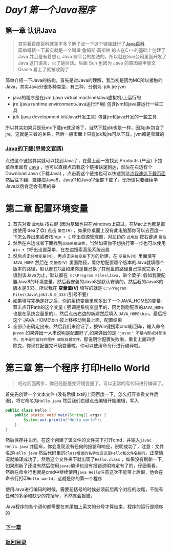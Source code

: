 # ***Day1 第一个Java程序***

## 第一章 认识Java

> 其实看百度百科就差不多了解了点一下这个链接就行了[Java百科](https://baike.baidu.com/item/Java/85979)  
> 简单概括一下其实就是一个叫做 詹姆斯·高斯林 的人在C++的基础上创建了 Java 并且是有着想让 Java 跨平台的想法的，所以就在Sun公司里面开发了
> Java 这门语言，火了是后话。后面 Sun 也因为 Java 的原因被甲骨文 Oracle 看上了就被收购了

简单介绍一下Java的结构，首先是对Java的理解，我当初是因为MC所以接触的Java，其实Java分很多种类型，有三种，分别为: jdk jre jvm

* java的程序是在jvm (java virtual machine/Java虚拟机)上运行的
* jre (java runtime environment/Java运行环境) 包含jvm和java要运行一些工具
* jdk (java development kit/Java开发工具) 包含jre和java开发的一些工具

所以其实如果只是玩mc下载jre就足够了，当然下载jdk也是一样，因为jdk包含了jre，这就是三者的关系，然后一般市面上只有jdk和jre可以下载。jvm都是雪藏的

### [Java的下载(甲骨文官网)](https://www.oracle.com)

点进这个链接其实就可以找到Java了，在最上面一览找到 Products (产品) 下拉菜单里面有 [Java](https://www.oracle.com/java/)
，也可以直接点击我这个链接快速到达，然后在右边有个 Download Java (下载Java)
，点击我这个链接也可以快速到达[点我速达下载页面](https://www.oracle.com/java/technologies/downloads/)  
然后往下翻，直接把Java8，Java11和Java17全部下载了。无所谓只要继续学Java以后肯定会有用的😁

# 第二章 配置环境变量

1. 首先对着 `此电脑` 按右键 (因为基础也只在windows上搞过，在Mac上也都是直接使用idea了😋) 点击 `属性(R)`
   ，如果你桌面上没有此电脑那你可以去百度一下怎么弄出来或者按
   `Win + E` 呼出资源管理器，对左边的 `此电脑` 按右键点 `属性`
2. 然后在右边或者下面找到`高级系统设置`，当然如果你不想执行第一步也可以使用`Win + I`呼出设置菜单，在左边搜索高级系统设置
3. 然后点击`环境变量(N)`，再点击`系统变量`下方的新建，在 `变量名(N)` 里面填写 `JAVA_HOME` 然后在 `变量值(V)`
   里面路径，看你想配置哪个版本的Java就填哪个版本的路径，默认都在C盘如果你是自己换了其他盘的路径自己换就完事了，填到该Java为止，默认都在`
   C:\Program Files\Java`，举个栗子: 假如我要配置Java8的环境变量，然后我安装的Java8是默认安装的，然后我的Java8的版本是333，所以我在
   **变量值(V)** 填写的就是 `C:\Program Files\Java\jdk1.8.0_333` (引号不要)
4. 如果填写完确定好之后，你的系统变量里就多出了一个JAVA_HOME的变量，双击点开Path的这个变量 (
   强调是系统变量里的，因为刚刚配置的`JAVA_HOME`也是在系统变量里的)，然后点击右边的新建然后填入 `JAVA_HOME\bin`，最后把这个
   JAVA_HOME\bin 按上移移动到最上面，配置结束
5. 全部点击确定出来，然后我们来验证了，按Win键搜索cmd敲回车，输入命令 javac
   如果弹出一大串说明是配置好了,如果弹出的是 `'javac' 不是内部或外部命令，也不是可运行的程序
   或批处理文件。`那说明你配置失败啦，重复上面四步  
   欧克，你现在配置完环境变量啦，你可以使用命令行进行编译啦。

# 第三章 第一个程序 打印Hello World

> 经过前面两步，你已经配置完环境变量了，可以正常的写代码进行编译了。

首先先创建一个文本文件 (没有后缀.txt的上网百度一下，怎么打开查看文件后缀)，将它命名为`Hello.java`
然后我们右键点击编辑开始编辑，写入

```java
public class Hello {
    public static void main(String[] args) {
        System.out.println("Hello world");
    }
}
```

然后保存并关闭，在这个创建了该文件的文件夹下打开cmd，并输入`javac Hello.java`
并回车，你会发现没有任何的报错和响应，说明成功了，注意：文件名是`Hello.java`
然后代码里的`class后面的名字也应该是Hello和文件名相同`，正常情况就编译成功了，然后这个文件夹下就出现了`Hello.class`
，如果没有刷新一下，如果刷新了还没有然后使用`javac`编译也没有报错说明肯定有了的，仔细看看。  
然后在命令行也就是cmd中继续使用`java Hello`注意这次不能带上后缀，他会在命令行打印`Hello world`，这就是你的第一个程序

使用Java进行编码的时候，需要花括号的时候必须前后两个对应的收尾，不能有任何的多余和缺少的花括号，不然就会报错。

Java程序的各个语句都需要在末尾加上英文的分号才算结束，程序的运行是顺序的

### [下一章](day2.md)

### [返回目录](README.md)